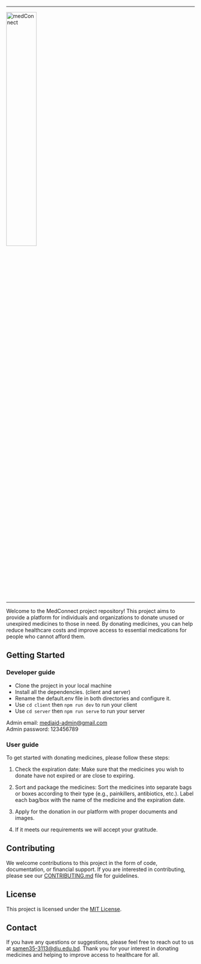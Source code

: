 <div>
</div><br>
<hr>
<img src='.public/images/default.png' alt='medConnect' style="width:40%">
<hr>

Welcome to the MedConnect project repository! This project aims to provide a platform for individuals and organizations to donate unused or unexpired medicines to those in need. By donating medicines, you can help reduce healthcare costs and improve access to essential medications for people who cannot afford them.

## Getting Started

### Developer guide
- Clone the project in your local machine
- Install all the dependencies. (client and server)
- Rename the default.env file in both directories and configure it.
- Use `cd client` then `npm run dev` to run your client
- Use `cd server` then `npm run serve` to run your server

Admin email: mediaid-admin@gmail.com<br> Admin password: 123456789

### User guide

To get started with donating medicines, please follow these steps:

1. Check the expiration date: Make sure that the medicines you wish to donate have not expired or are close to expiring.

2. Sort and package the medicines: Sort the medicines into separate bags or boxes according to their type (e.g., painkillers, antibiotics, etc.). Label each bag/box with the name of the medicine and the expiration date.

3. Apply for the donation in our platform with proper documents and images.

4. If it meets our requirements we will accept your gratitude.

## Contributing

We welcome contributions to this project in the form of code, documentation, or financial support. If you are interested in contributing, please see our [CONTRIBUTING.md](CONTRIBUTING.md) file for guidelines.

## License

This project is licensed under the [MIT License](LICENSE).

## Contact

If you have any questions or suggestions, please feel free to reach out to us at samen35-3113@diu.edu.bd. Thank you for your interest in donating medicines and helping to improve access to healthcare for all.
